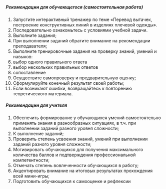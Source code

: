 ##### Рекомендации для обучающегося (самостоятельная работа)
1. Запустите интерактивный тренажер по теме «Перевод вытачек, построение конструктивных линий в изделиях плечевой одежды».
1. Последовательно ознакомьтесь с условиями учебной задачи.
1. Выполните задания;
1. При выполнении заданий обратите внимание на рекомендации преподавателя;
1. Выполните тренировочные задания на проверку знаний, умений и навыков:
1. выбор одного правильного ответа
1. выбор нескольких правильных ответов
1. сопоставление
1. Осуществите самопроверку и предварительную оценку;
1. Сформулируйте конечный результат своей работы;
1. Если возникают ошибки, возвращайтесь к повторению теоретического материала.

##### Рекомендации для учителя

1. Обеспечить формирование у обучающихся умений самостоятельно применять знания в разнообразных ситуациях, в т.ч. при выполнении заданий разного уровня сложности;
1. К выполнение заданий;
1. Проверить степень усвоения знаний, умений при выполнении заданий разного уровня сложности;
1. Мотивировать обучающихся для получения максимального количества баллов и подтверждения профессиональной компетентности;
1. Отмечать степень вовлеченности обучающихся в работу;
1. Акцентировать внимание на итоговых результатах прохождения всей мини-игры;
1. Подготовить обучающихся к самооценке и рефлексии